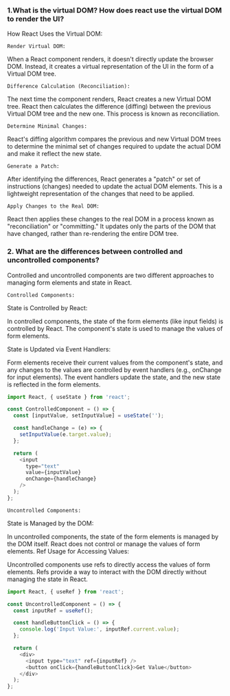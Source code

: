 ### 1.What is the virtual DOM? How does react use the virtual DOM to render the UI?

How React Uses the Virtual DOM:

`Render Virtual DOM:`

When a React component renders, it doesn't directly update the browser DOM. Instead, it creates a virtual representation of the UI in the form of a Virtual DOM tree.

`Difference Calculation (Reconciliation):`

The next time the component renders, React creates a new Virtual DOM tree. React then calculates the difference (diffing) between the previous Virtual DOM tree and the new one. This process is known as reconciliation.

`Determine Minimal Changes:`

React's diffing algorithm compares the previous and new Virtual DOM trees to determine the minimal set of changes required to update the actual DOM and make it reflect the new state.

`Generate a Patch:`

After identifying the differences, React generates a "patch" or set of instructions (changes) needed to update the actual DOM elements. This is a lightweight representation of the changes that need to be applied.

`Apply Changes to the Real DOM:`

React then applies these changes to the real DOM in a process known as "reconciliation" or "committing." It updates only the parts of the DOM that have changed, rather than re-rendering the entire DOM tree.

### 2. What are the differences between controlled and uncontrolled components?

Controlled and uncontrolled components are two different approaches to managing form elements and state in React.

`Controlled Components:`

State is Controlled by React:

In controlled components, the state of the form elements (like input fields) is controlled by React. The component's state is used to manage the values of form elements.

State is Updated via Event Handlers:

Form elements receive their current values from the component's state, and any changes to the values are controlled by event handlers (e.g., onChange for input elements). The event handlers update the state, and the new state is reflected in the form elements.

```js
import React, { useState } from 'react';

const ControlledComponent = () => {
  const [inputValue, setInputValue] = useState('');

  const handleChange = (e) => {
    setInputValue(e.target.value);
  };

  return (
    <input
      type="text"
      value={inputValue}
      onChange={handleChange}
    />
  );
};
```

`Uncontrolled Components:`

State is Managed by the DOM:

In uncontrolled components, the state of the form elements is managed by the DOM itself. React does not control or manage the values of form elements.
Ref Usage for Accessing Values:

Uncontrolled components use refs to directly access the values of form elements. Refs provide a way to interact with the DOM directly without managing the state in React.

```js
import React, { useRef } from 'react';

const UncontrolledComponent = () => {
  const inputRef = useRef();

  const handleButtonClick = () => {
    console.log('Input Value:', inputRef.current.value);
  };

  return (
    <div>
      <input type="text" ref={inputRef} />
      <button onClick={handleButtonClick}>Get Value</button>
    </div>
  );
};
```
